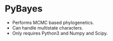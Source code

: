 # PyBayes

- Performs MCMC based phylogenetics.
- Can handle multistate characters.
- Only requires Python3 and Numpy and Scipy.

